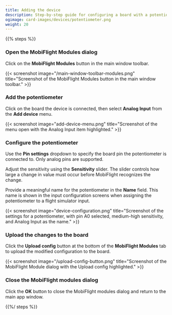 ```yaml
---
title: Adding the device
description: Step-by-step guide for configuring a board with a potentiometer in MobiFlight
ogimage: card-images/devices/potentiometer.png
weight: 20
---
```


{{% steps %}}

### Open the MobiFlight Modules dialog

Click on the **MobiFlight Modules** button in the main window toolbar.

{{< screenshot image="/main-window-toolbar-modules.png" title="Screenshot of the MobiFlight Modules button in the main window toolbar." >}}

### Add the potentiometer

Click on the board the device is connected, then select **Analog Input** from the **Add device** menu.

{{< screenshot image="add-device-menu.png" title="Screenshot of the menu open with the Analog Input item highlighted." >}}

### Configure the potentiometer

Use the **Pin settings** dropdown to specify the board pin the potentiometer is connected to. Only analog pins are supported.

Adjust the sensitivity using the **Sensitivity** slider. The slider controls how large a change in value must occur before MobiFlight recognizes the change.

Provide a meaningful name for the potentiometer in the **Name** field. This name is shown in the input configuration screens when assigning the potentiometer to a flight simulator input.

{{< screenshot image="device-configuration.png" title="Screenshot of the settings for a potentiometer, with pin A0 selected, medium-high sensitivity, and Analog Input as the name." >}}

### Upload the changes to the board

Click the **Upload config** button at the bottom of the **MobiFlight Modules** tab to upload the modified configuration to the board.

{{< screenshot image="/upload-config-button.png" title="Screenshot of the MobiFlight Module dialog with the Upload config highlighted." >}}

### Close the MobiFlight modules dialog

Click the **OK** button to close the MobiFlight modules dialog and return to the main app window.

{{%/ steps %}}
